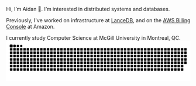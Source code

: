 Hi, I’m Aidan 👋. I’m interested in distributed systems and databases.

Previously, I've worked on infrastructure at <a href="https://lancedb.com">LanceDB</a>, and on the <a href="https://aws.amazon.com/aws-cost-management/aws-billing/">AWS Billing Console</a> at Amazon.

I currently study Computer Science at McGill University in Montreal, QC.
<picture>
  <source media="(prefers-color-scheme: dark)" srcset="https://raw.githubusercontent.com/aidangomar/aidangomar/output/github-contribution-grid-snake-dark.svg">
  <source media="(prefers-color-scheme: light)" srcset="https://raw.githubusercontent.com/aidangomar/aidangomar/output/github-contribution-grid-snake.svg">
  <img alt="github contribution grid snake animation" src="https://raw.githubusercontent.com/aidangomar/aidangomar/output/github-contribution-grid-snake.svg">
</picture>
